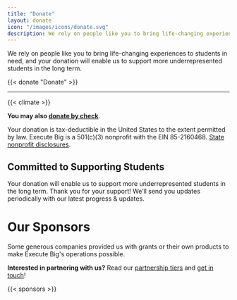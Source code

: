 ```yaml
---
title: "Donate"
layout: donate
icon: "/images/icons/donate.svg"
description: We rely on people like you to bring life-changing experiences to students in need, and your donation will enable us to support more underrepresented students in the long term.
---
```


We rely on people like you to bring life-changing experiences to students in need, and your donation will enable us to support more underrepresented students in the long term.

{{< donate "Donate" >}}

---
 
{{< climate >}}

**You may also [donate by check](/donate/check)**. 

Your donation is tax-deductible in the United States to the extent permitted by law. Execute Big is a 501(c)(3) nonprofit with the EIN 85-2160468. 
[State nonprofit disclosures](/donate/legal).


## Committed to Supporting Students

Your donation will enable us to support more underrepresented students in the long term. Thank you for your support! We’ll send you updates periodically with our latest progress & updates.

# Our Sponsors

Some generous companies provided us with grants or their own products to make Execute Big's operations possible. 

**Interested in partnering with us?** Read our [partnership tiers](https://www.notion.so/3c605f3a80bf4faca14d135064193af8) and [get in touch](mailto:partner@executebig.org)!

{{< sponsors >}}